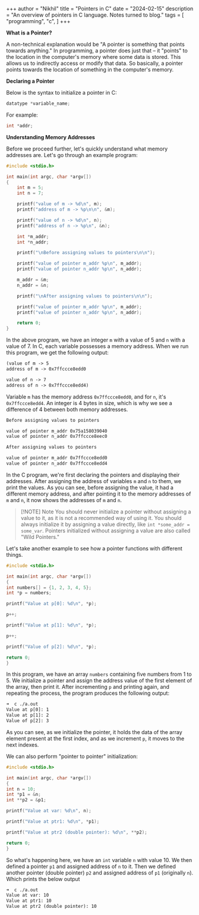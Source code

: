 +++
author = "Nikhil"
title = "Pointers in C"
date = "2024-02-15"
description = "An overview of pointers in C language. Notes turned to blog."
tags = [
    "programming",
    "c",
]
+++

**What is a Pointer?**

A non-technical explanation would be "A pointer is something that points towards anything." In programming, a pointer does just that – it "points" to the location in the computer's memory where some data is stored. This allows us to indirectly access or modify that data. So basically, a pointer points towards the location of something in the computer's memory.

**Declaring a Pointer**

Below is the syntax to initialize a pointer in C:

```c
datatype *variable_name;
```

For example:

```c
int *addr;
```

**Understanding Memory Addresses**

Before we proceed further, let's quickly understand what memory addresses are. Let's go through an example program:

```c
#include <stdio.h>

int main(int argc, char *argv[])
{
	int m = 5;
	int n = 7;

    printf("value of m -> %d\n", m);
    printf("address of m -> %p\n\n", &m);

    printf("value of n -> %d\n", n);
    printf("address of n -> %p\n", &n);

    int *m_addr;
    int *n_addr;

    printf("\nBefore assigning values to pointers\n\n");

    printf("value of pointer m_addr %p\n", m_addr);
    printf("value of pointer n_addr %p\n", n_addr);

    m_addr = &m;
    n_addr = &n;

    printf("\nAfter assigning values to pointers\n\n");

    printf("value of pointer m_addr %p\n", m_addr);
    printf("value of pointer n_addr %p\n", n_addr);

    return 0;
}
```

In the above program, we have an integer `m` with a value of 5 and `n` with a value of 7. In C, each variable possesses a memory address. When we run this program, we get the following output:

```txt
(value of m -> 5
address of m -> 0x7ffccce8edd0

value of n -> 7
address of n -> 0x7ffccce8edd4)
```

Variable `m` has the memory address `0x7ffccce8edd0`, and for `n`, it's `0x7ffccce8edd4`. An integer is 4 bytes in size, which is why we see a difference of 4 between both memory addresses.

```txt
Before assigning values to pointers

value of pointer m_addr 0x75a158039040
value of pointer n_addr 0x7ffccce8eec0

After assigning values to pointers

value of pointer m_addr 0x7ffccce8edd0
value of pointer n_addr 0x7ffccce8edd4
```
In the C program, we're first declaring the pointers and displaying their addresses. After assigning the address of variables `m` and `n` to them, we print the values. As you can see, before assigning the value, it had a different memory address, and after pointing it to the memory addresses of `m` and `n`, it now shows the addresses of `m` and `n`.

> [!NOTE] Note
> You should never initialize a pointer without assigning a value to it, as it is not a recommended way of using it. You should always initialize it by assigning a value directly, like `int *some_addr = some_var`. Pointers initialized without assigning a value are also called "Wild Pointers."

Let's take another example to see how a pointer functions with different things. 
```c
#include <stdio.h>

int main(int argc, char *argv[])
{
int numbers[] = {1, 2, 3, 4, 5};
int *p = numbers;

printf("Value at p[0]: %d\n", *p);

p++;

printf("Value at p[1]: %d\n", *p);

p++;

printf("Value of p[2]: %d\n", *p);

return 0;
}
```
In this program, we have an array `numbers` containing five numbers from 1 to 5. We initialize a pointer and assign the address value of the first element of the array, then print it. After incrementing `p` and printing again, and repeating the process, the program produces the following output:
```txt
➜  c ./a.out 
Value at p[0]: 1
Value at p[1]: 2
Value of p[2]: 3
```
As you can see, as we initialize the pointer, it holds the data of the array element present at the first index, and as we increment `p`, it moves to the next indexes.

We can also perform "pointer to pointer" initialization:

```c
#include <stdio.h>

int main(int argc, char *argv[])
{
int n = 10;
int *p1 = &n;
int **p2 = &p1;

printf("Value at var: %d\n", n);

printf("Value at ptr1: %d\n", *p1);

printf("Value at ptr2 (double pointer): %d\n", **p2);

return 0;
}
```
So what's happening here, we have an `int` variable `n` with value 10. We then defined a pointer `p1` and assigned address of `n` to it. Then we defined another pointer (double pointer) `p2` and assigned address of `p1` (originally `n`). Which prints the below output
```txt
➜  c ./a.out 
Value at var: 10
Value at ptr1: 10
Value at ptr2 (double pointer): 10
```
